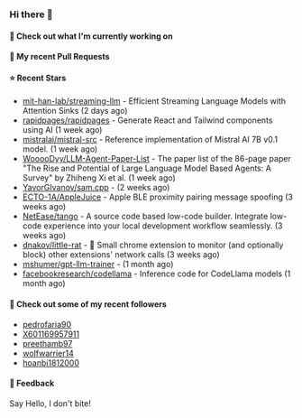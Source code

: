 ### Hi there 👋

#### 👷 Check out what I'm currently working on

#### 🔨 My recent Pull Requests


#### ⭐ Recent Stars

- [mit-han-lab/streaming-llm](https://github.com/mit-han-lab/streaming-llm) - Efficient Streaming Language Models with Attention Sinks (2 days ago)
- [rapidpages/rapidpages](https://github.com/rapidpages/rapidpages) - Generate React and Tailwind components using AI (1 week ago)
- [mistralai/mistral-src](https://github.com/mistralai/mistral-src) - Reference implementation of Mistral AI 7B v0.1 model. (1 week ago)
- [WooooDyy/LLM-Agent-Paper-List](https://github.com/WooooDyy/LLM-Agent-Paper-List) - The paper list of the 86-page paper &#34;The Rise and Potential of Large Language Model Based Agents: A Survey&#34; by Zhiheng Xi et al. (1 week ago)
- [YavorGIvanov/sam.cpp](https://github.com/YavorGIvanov/sam.cpp) -  (2 weeks ago)
- [ECTO-1A/AppleJuice](https://github.com/ECTO-1A/AppleJuice) - Apple BLE proximity pairing message spoofing (3 weeks ago)
- [NetEase/tango](https://github.com/NetEase/tango) - A source code based low-code builder. Integrate low-code experience into your local development workflow seamlessly. (3 weeks ago)
- [dnakov/little-rat](https://github.com/dnakov/little-rat) - 🐀 Small chrome extension to monitor (and optionally block) other extensions&#39; network calls (3 weeks ago)
- [mshumer/gpt-llm-trainer](https://github.com/mshumer/gpt-llm-trainer) -  (1 month ago)
- [facebookresearch/codellama](https://github.com/facebookresearch/codellama) - Inference code for CodeLlama models (1 month ago)

#### 👯 Check out some of my recent followers

- [pedrofaria90](https://github.com/pedrofaria90)
- [X601169957911](https://github.com/X601169957911)
- [preethamb97](https://github.com/preethamb97)
- [wolfwarrier14](https://github.com/wolfwarrier14)
- [hoanbi1812000](https://github.com/hoanbi1812000)

#### 💬 Feedback

Say Hello, I don't bite!